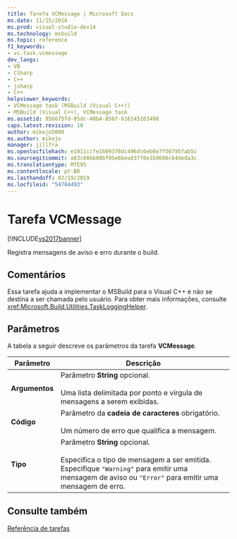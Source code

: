 ```yaml
---
title: Tarefa VCMessage | Microsoft Docs
ms.date: 11/15/2016
ms.prod: visual-studio-dev14
ms.technology: msbuild
ms.topic: reference
f1_keywords:
- vc.task.vcmessage
dev_langs:
- VB
- CSharp
- C++
- jsharp
- C++
helpviewer_keywords:
- VCMessage task (MSBuild (Visual C++))
- MSBuild (Visual C++), VCMessage task
ms.assetid: 956675fd-05dc-40b4-856f-616145103498
caps.latest.revision: 10
author: mikejo5000
ms.author: mikejo
manager: jillfra
ms.openlocfilehash: e1011ccfe1609376dc496dc6eb8e7f50795fab5c
ms.sourcegitcommit: a83c60bb00bf95e6bea037f0e1b9696c64deda3c
ms.translationtype: MTE95
ms.contentlocale: pt-BR
ms.lasthandoff: 02/19/2019
ms.locfileid: "54784493"
---
```

# <a name="vcmessage-task"></a>Tarefa VCMessage
[!INCLUDE[vs2017banner](../includes/vs2017banner.md)]

  
Registra mensagens de aviso e erro durante o build.  
  
## <a name="remarks"></a>Comentários  
 Essa tarefa ajuda a implementar o MSBuild para o Visual C++ e não se destina a ser chamada pelo usuário. Para obter mais informações, consulte <xref:Microsoft.Build.Utilities.TaskLoggingHelper>.  
  
## <a name="parameters"></a>Parâmetros  
 A tabela a seguir descreve os parâmetros da tarefa **VCMessage**.  
  
|Parâmetro|Descrição|  
|---------------|-----------------|  
|**Argumentos**|Parâmetro **String** opcional.<br /><br /> Uma lista delimitada por ponto e vírgula de mensagens a serem exibidas.|  
|**Código**|Parâmetro da **cadeia de caracteres** obrigatório.<br /><br /> Um número de erro que qualifica a mensagem.|  
|**Tipo**|Parâmetro **String** opcional.<br /><br /> Especifica o tipo de mensagem a ser emitida. Especifique `"Warning"` para emitir uma mensagem de aviso ou `"Error"` para emitir uma mensagem de erro.|  
  
## <a name="see-also"></a>Consulte também  
 [Referência de tarefas](../msbuild/msbuild-task-reference.md)
